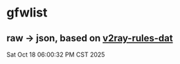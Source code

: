 # gfwlist
## raw -> json, based on [v2ray-rules-dat](https://github.com/Loyalsoldier/v2ray-rules-dat)
Sat Oct 18 06:00:32 PM CST 2025


